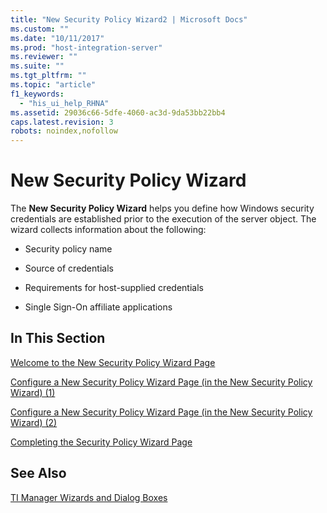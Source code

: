 ```yaml
---
title: "New Security Policy Wizard2 | Microsoft Docs"
ms.custom: ""
ms.date: "10/11/2017"
ms.prod: "host-integration-server"
ms.reviewer: ""
ms.suite: ""
ms.tgt_pltfrm: ""
ms.topic: "article"
f1_keywords: 
  - "his_ui_help_RHNA"
ms.assetid: 29036c66-5dfe-4060-ac3d-9da53bb22bb4
caps.latest.revision: 3
robots: noindex,nofollow
---
```

# New Security Policy Wizard
The **New Security Policy Wizard** helps you define how Windows security credentials are established prior to the execution of the server object. The wizard collects information about the following:  
  
-   Security policy name  
  
-   Source of credentials  
  
-   Requirements for host-supplied credentials  
  
-   Single Sign-On affiliate applications  
  
## In This Section  
 [Welcome to the New Security Policy Wizard Page](../core/welcome-to-the-new-security-policy-wizard-page.md)  
  
 [Configure a New Security Policy Wizard Page (in the New Security Policy Wizard) (1)](../core/configure-a-new-security-policy-wizard-page-in-the-new-security-policy-wizard-1.md)  
  
 [Configure a New Security Policy Wizard Page (in the New Security Policy Wizard) (2)](../core/configure-a-new-security-policy-wizard-page-in-the-new-security-policy-wizard-2.md)  
  
 [Completing the Security Policy Wizard Page](../core/completing-the-security-policy-wizard-page.md)  
  
## See Also  
 [TI Manager Wizards and Dialog Boxes](../core/ti-manager-wizards-and-dialog-boxes.md)